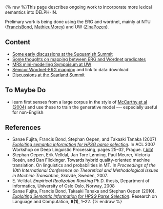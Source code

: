 {% raw %}This page describes ongoing work to incorporate more lexical semantics
into DELPH-IN.

Prelimary work is being done using the ERG and wordnet, mainly at NTU
([FrancisBond](https://blog.inductorsoftware.com/docsproto/tools/FrancisBond), [MathieuMorey](/MathieuMorey)) and UW
([ZinaPozen](https://blog.inductorsoftware.com/docsproto/tools/ZinaPozen)).

## Content

- [Some early discussions at the Suquamish
Summit](https://blog.inductorsoftware.com/docsproto/summits/SuquamishMRSWordNet)
- [Some thoughts on mapping between ERG and Wordnet
predicates](https://blog.inductorsoftware.com/docsproto/home/LexsemMapping)
- [MRS mini-modelling Sympoisum at UW](https://blog.inductorsoftware.com/docsproto/summits/RmrsLm)
- [Semcor Wordnet-ERG mapping](https://blog.inductorsoftware.com/docsproto/home/SemCor) and link to data download
- [Discussions at the Saarland Summit](https://blog.inductorsoftware.com/docsproto/summits/SaarlandMrsWordnet)

## To Maybe Do

- learn first senses from a large corpus in the style of [McCarthy et
al (2004)](http://aclweb.org/anthology-new/P/P04/P04-1036.pdf) and
use these to train the generative model --- especially useful for
non-English

## References

- Sanae Fujita, Francis Bond, Stephan Oepen, and Takaaki Tanaka (2007)
*[Exploiting semantic information for HPSG parse
selection](http://aclweb.org/anthology-new/W/W07/W07-1204.pdf)*. In
ACL 2007 Workshop on Deep Linguistic Processing, pages 25–32,
Prague. ([.bib](http://aclweb.org/anthology-new/W/W07/W07-1204.bib))
- Stephan Oepen, Erik Velldal, Jan Tore Lønning, Paul Meurer, Victoria
Rosén, and Dan Flickinger. Towards hybrid quality-oriented machine
translation. On linguistics and probabilities in MT. In *Proceedings
of the 10th International Conference on Theoretical and
Methodological Issues in Machine Translation*, Skövde, Sweden, 2007.
- E. Velldal. *Empirical Realization Ranking* Ph.D. thesis, Department
of Informatics, University of Oslo Oslo, Norway, 2008
- Sanae Fujita, Francis Bond, Takaaki Tanaka and Stephan Oepen (2010).
*[Exploiting Semantic Information for HPSG Parse
Selection](http://dx.doi.org/10.1007/s11168-010-9069-7)*. Research
on Language and Computation, **8(1)**, 1–22.
<update date omitted for speed>{% endraw %}